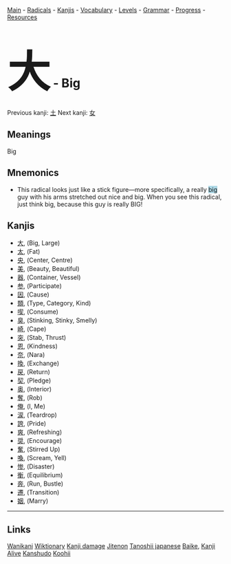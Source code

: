 <style> bigfont {font-size: 100px}</style>


[Main](../README.md) -
[Radicals](../radicals.md) -
[Kanjis](../kanjis.md) -
[Vocabulary](../vocabulary.md) -
[Levels](../levels.md) -
[Grammar](../grammar.md) - 
[Progress](../progress.md) -
[Resources](../resources.md)
# <bigfont> 大</bigfont> - Big 

Previous kanji: [土](土.md) Next kanji: [女](女.md) 

## Meanings
 Big
## Mnemonics
 * This radical looks just like a stick figure—more specifically, a really <span style="background-color:#ADD8E6"> big</span> guy with his arms stretched out nice and big. When you see this radical, just think big, because this guy is really BIG!


## Kanjis
 * [大](../kanjis/大.md), (Big, Large)
* [太](../kanjis/太.md), (Fat)
* [央](../kanjis/央.md), (Center, Centre)
* [美](../kanjis/美.md), (Beauty, Beautiful)
* [器](../kanjis/器.md), (Container, Vessel)
* [参](../kanjis/参.md), (Participate)
* [因](../kanjis/因.md), (Cause)
* [類](../kanjis/類.md), (Type, Category, Kind)
* [喫](../kanjis/喫.md), (Consume)
* [臭](../kanjis/臭.md), (Stinking, Stinky, Smelly)
* [崎](../kanjis/崎.md), (Cape)
* [突](../kanjis/突.md), (Stab, Thrust)
* [恩](../kanjis/恩.md), (Kindness)
* [奈](../kanjis/奈.md), (Nara)
* [換](../kanjis/換.md), (Exchange)
* [戻](../kanjis/戻.md), (Return)
* [契](../kanjis/契.md), (Pledge)
* [奥](../kanjis/奥.md), (Interior)
* [奪](../kanjis/奪.md), (Rob)
* [俺](../kanjis/俺.md), (I, Me)
* [涙](../kanjis/涙.md), (Teardrop)
* [誇](../kanjis/誇.md), (Pride)
* [爽](../kanjis/爽.md), (Refreshing)
* [奨](../kanjis/奨.md), (Encourage)
* [奮](../kanjis/奮.md), (Stirred Up)
* [喚](../kanjis/喚.md), (Scream, Yell)
* [惨](../kanjis/惨.md), (Disaster)
* [衡](../kanjis/衡.md), (Equilibrium)
* [奔](../kanjis/奔.md), (Run, Bustle)
* [遷](../kanjis/遷.md), (Transition)
* [姻](../kanjis/姻.md), (Marry)



---


## Links 


[Wanikani](https://www.wanikani.com/kanji/大)
[Wiktionary](https://en.wiktionary.org/wiki/大)
[Kanji damage](http://www.kanjidamage.com/kanji/search?utf8=✓&q=大)
[Jitenon](https://jitenon.com/kanji/大)
[Tanoshii japanese](https://www.tanoshiijapanese.com/dictionary/kanji.cfm?k=大)
[Baike](https://baike.baidu.com/item/大),
[Kanji Alive](https://app.kanjialive.com/大)
[Kanshudo](https://www.kanshudo.com/searchmn?q=大)
[Koohii](https://kanji.koohii.com/study/kanji/大)
